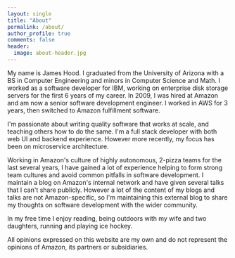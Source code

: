 ```yaml
---
layout: single
title: "About"
permalink: /about/
author_profile: true
comments: false
header:
  image: about-header.jpg
---
```


My name is James Hood. I graduated from the University of Arizona with a BS in Computer Engineering and minors in Computer Science and Math. I worked as a software developer for IBM, working on enterprise disk storage servers for the first 6 years of my career. In 2009, I was hired at Amazon and am now a senior software development engineer. I worked in AWS for 3 years, then switched to Amazon fulfillment software.

I'm passionate about writing quality software that works at scale, and teaching others how to do the same. I'm a full stack developer with both web UI and backend experience. However more recently, my focus has been on microservice architecture.

Working in Amazon's culture of highly autonomous, 2-pizza teams for the last several years, I have gained a lot of experience helping to form strong team cultures and avoid common pitfalls in software development. I maintain a blog on Amazon's internal network and have given several talks that I can't share publicly. However a lot of the content of my blogs and talks are not Amazon-specific, so I'm maintaining this external blog to share my thoughts on software development with the wider community.

In my free time I enjoy reading, being outdoors with my wife and two daughters, running and playing ice hockey.

All opinions expressed on this website are my own and do not represent the opinions of Amazon, its partners or subsidiaries.
